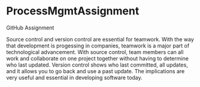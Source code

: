 # ProcessMgmtAssignment
GitHub Assignment

Source control and version control are essential for teamwork. With the way that development is progessing in companies, teamwork is a major part of technological advancement. With source control, team members can all work and collaborate on one project together without having to determine who last updated. Version control shows who last committed, all updates, and it allows you to go back and use a past update. The implications are very useful and essential in developing software today.
